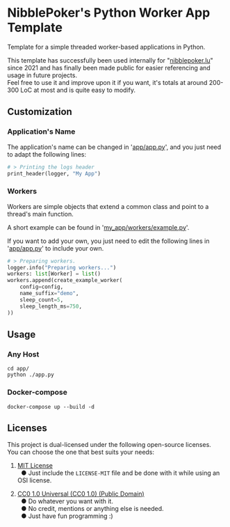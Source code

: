 # NibblePoker's Python Worker App Template
Template for a simple threaded worker-based applications in Python.

This template has successfully been used internally for "[nibblepoker.lu](https://nibblepoker.lu)" since 2021
and has finally been made public for easier referencing and usage in future projects.<br>
Feel free to use it and improve upon it if you want, it's totals at around 200-300 LoC at most and is quite easy
to modify.


## Customization

### Application's Name
The application's name can be changed in '[app/app.py](app/app.py)', and you just need to adapt the following lines:
```python
# > Printing the logs header
print_header(logger, "My App")
```

### Workers
Workers are simple objects that extend a common class and point to a thread's main function.

A short example can be found in '[my_app/workers/example.py](my_app/workers/example.py)'.

If you want to add your own, you just need to edit the following lines in '[app/app.py](app/app.py)' to include your own.
```python
# > Preparing workers.
logger.info("Preparing workers...")
workers: list[Worker] = list()
workers.append(create_example_worker(
    config=config,
    name_suffix="demo",
    sleep_count=5,
    sleep_length_ms=750,
))
```


## Usage

### Any Host
```shell
cd app/
python ./app.py
```

### Docker-compose
```shell
docker-compose up --build -d
```


## Licenses
This project is dual-licensed under the following open-source licenses.<br>
You can choose the one that best suits your needs:
1. [MIT License](LICENSE-MIT)<br>
   &nbsp;&nbsp;● Just include the `LICENSE-MIT` file and be done with it while using an OSI license.

2. [CC0 1.0 Universal (CC0 1.0) (Public Domain)](LICENSE-CC0)<br>
   &nbsp;&nbsp;● Do whatever you want with it.<br>
   &nbsp;&nbsp;● No credit, mentions or anything else is needed.<br>
   &nbsp;&nbsp;● Just have fun programming :)
